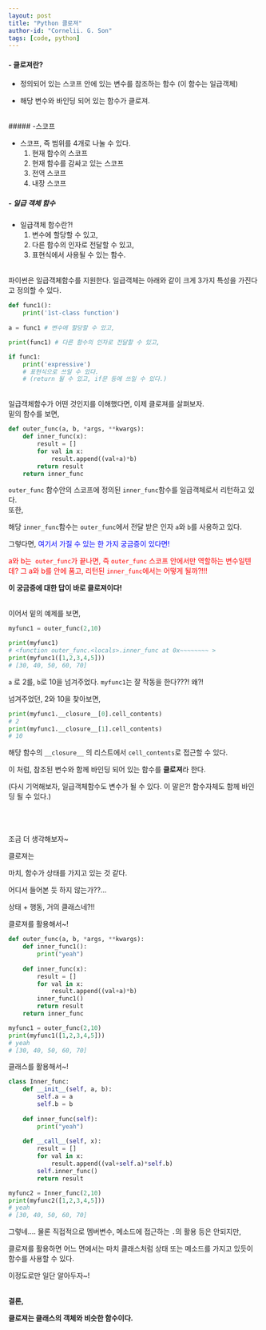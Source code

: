 ```yaml
---
layout: post
title: "Python 클로져"
author-id: "Cornelii. G. Son"
tags: [code, python]
---
```


#### - 클로져란?

- 정의되어 있는 스코프 안에 있는 변수를 참조하는 함수 (이 함수는 일급객체)

- 해당 변수와 바인딩 되어 있는 함수가 클로져.

<br>
##### -스코프

- 스코프, 즉 범위를 4개로 나눌 수 있다.
  1. 현재 함수의 스코프
  2. 현재 함수를 감싸고 있는 스코프
  3. 전역 스코프
  4. 내장 스코프

##### - 일급 객체 함수
- 일급객체 함수란?!
  1.  변수에 할당할 수 있고,
  2. 다른 함수의 인자로 전달할 수 있고,
  3. 표현식에서 사용될 수 있는 함수.

<br>
파이썬은 일급객체함수를 지원한다. 일급객체는 아래와 같이 크게 3가지 특성을 가진다고 정의할 수 있다. 


```python
def func1():
    print('1st-class function')
    
a = func1 # 변수에 할당할 수 있고,

print(func1) # 다른 함수의 인자로 전달할 수 있고,

if func1:
    print('expressive') 
    # 표현식으로 쓰일 수 있다. 
    # (return 될 수 있고, if문 등에 쓰일 수 있다.)
```

<br>
일급객체함수가 어떤 것인지를 이해했다면, 이제 클로져를 살펴보자.<br>
밑의 함수를 보면,

```python
def outer_func(a, b, *args, **kwargs):
    def inner_func(x):
        result = []
        for val in x:
            result.append((val+a)*b)
        return result
    return inner_func
```

`outer_func` 함수안의 스코프에 정의된 `inner_func`함수를 일급객체로서 리턴하고 있다. 
<br>또한,



해당 `inner_func`함수는 `outer_func`에서 전달 받은 인자 `a`와 `b`를 사용하고 있다.

그렇다면, <span style="color:blue;">여기서 가질 수 있는 한 가지 궁금증이 있다면!</span>

<span style="color:red;">a와 b는  `outer_func`가 끝나면, 즉 `outer_func` 스코프 안에서만 역할하는 변수일텐데? 그 a와 b를 안에 품고, 리턴된 `inner_func`에서는 어떻게 될까?!!!</span>

**이 궁금증에 대한 답이 바로 클로져이다!**


<br>
이어서 밑의 예제를 보면,

```python
myfunc1 = outer_func(2,10)

print(myfunc1)
# <function outer_func.<locals>.inner_func at 0x~~~~~~~~ >
print(myfunc1([1,2,3,4,5]))
# [30, 40, 50, 60, 70]
```

`a` 로 2를, `b`로 10을 넘겨주었다.  `myfunc1`는 잘 작동을 한다???! 왜?!

넘겨주었던, 2와 10을 찾아보면,

```python
print(myfunc1.__closure__[0].cell_contents)
# 2
print(myfunc1.__closure__[1].cell_contents)
# 10
```

해당 함수의 `__closure__` 의 리스트에서 `cell_contents`로 접근할 수 있다.



이 처럼, 참조된 변수와 함께 바인딩 되어 있는 함수를 **클로져**라 한다.

(다시 기억해보자, 일급객체함수도 변수가 될 수 있다. 이 말은?! 함수자체도 함께 바인딩 될 수 있다.)
<br><br><br><br>




조금 더 생각해보자~

클로져는

마치, 함수가 상태를 가지고 있는 것 같다.



어디서 들어본 듯 하지 않는가??...

상태 + 행동, 거의 클래스네?!!



클로져를 활용해서~!

```python
def outer_func(a, b, *args, **kwargs):
    def inner_func1():
        print("yeah")
    
    def inner_func(x):
        result = []
        for val in x:
            result.append((val+a)*b)
        inner_func1()
        return result
    return inner_func

myfunc1 = outer_func(2,10)
print(myfunc1([1,2,3,4,5]))
# yeah
# [30, 40, 50, 60, 70]
```



클래스를 활용해서~!

```python
class Inner_func:
    def __init__(self, a, b):
        self.a = a
        self.b = b
        
    def inner_func(self):
        print("yeah")
    
    def __call__(self, x):
        result = []
        for val in x:
            result.append((val+self.a)*self.b)
        self.inner_func()
        return result

myfunc2 = Inner_func(2,10)
print(myfunc2([1,2,3,4,5]))
# yeah
# [30, 40, 50, 60, 70]
```



그렇네.... 물론 직접적으로 멤버변수, 메소드에 접근하는 `.`의 활용 등은 안되지만,



클로져를 활용하면 어느 면에서는 마치 클래스처럼 상태 또는 메소드를 가지고 있듯이 함수를 사용할 수 있다.

이정도로만 일단 알아두자~!
<br>
<br>


**결론,**

**클로져는 클래스의 객체와 비슷한 함수이다.**
